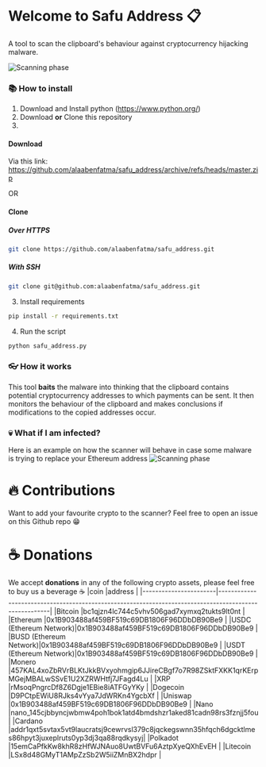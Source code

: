 # Welcome to Safu Address 📋
A tool to scan the clipboard's behaviour against cryptocurrency hijacking malware.

![Scanning phase](https://i.imgur.com/hu6ov71.gif)

### 📚 How to install
1. Download and Install python (https://www.python.org/)
2. Download **or** Clone this repository
3. 
#### Download
Via this link: https://github.com/alaabenfatma/safu_address/archive/refs/heads/master.zip

OR

#### Clone
##### Over HTTPS
```bash
git clone https://github.com/alaabenfatma/safu_address.git
```
##### With SSH
```bash
git clone git@github.com:alaabenfatma/safu_address.git
```

3. Install requirements
```bash
pip install -r requirements.txt
```

4. Run the script

```bash
python safu_address.py
```

### 👓 How it works

This tool **baits** the malware into thinking that the clipboard contains potential cryptocurrency addresses to which payments can be sent. It then monitors the behaviour of the clipboard and makes conclusions if modifications to the copied addresses occur.

### 💀 What if I am infected?
Here is an example on how the scanner will behave in case some malware is trying to replace your Ethereum address
![Scanning phase](https://i.imgur.com/XgDMFji.gif)

# 🔥 Contributions
Want to add your favourite crypto to the scanner? Feel free to open an issue on this Github repo 😁

# ☕ Donations

We accept **donations** in any of the following crypto assets, please feel free to buy us a beverage ☕
|coin                   |address                                                                                                |
|-----------------------|-------------------------------------------------------------------------------------------------------|
|Bitcoin                |bc1qjzn4lc744c5vhv506gad7xymxq2tukts9lt0nt                                                             |
|Ethereum               |0x1B903488af459BF519c69DB1806F96DDbDB90Be9                                                             |
|USDC (Ethereum Network)|0x1B903488af459BF519c69DB1806F96DDbDB90Be9                                                             |
|BUSD (Ethereum Network)|0x1B903488af459BF519c69DB1806F96DDbDB90Be9                                                             |
|USDT (Ethereum Network)|0x1B903488af459BF519c69DB1806F96DDbDB90Be9                                                             |
|Monero                 |457KAL4xoZbRVrBLKtJkkBVxyohmgip6JJireCBgf7o7R98ZSktFXKK1qrKErpMGejMBALwSSvE1U2XZRWHtfj7JFagd4Lu        |
|XRP                    |rMsoqPngrcDf8Z6Dgje1EBie8iATFGyYKy                                                                     |
|Dogecoin               |D9PCtpEWiU8RJks4vYya7JdWRKn4YgcbXf                                                                     |
|Uniswap                |0x1B903488af459BF519c69DB1806F96DDbDB90Be9                                                             |
|Nano                   |nano_145cjbbyncjwbmw4poh1bok1atd4bmdshzr1aked81cadn98rs3fznjj5fou                                      |
|Cardano                |addr1qxt5svtax5vt9laucratsj9cewrvsl379c8jqckegswnn35hfqch6dgcktlmes86hpyt3juxeplruts0yp3dj3qa88rqdkysyj|
|Polkadot               |15emCaPfkKw8khR8zHfWJNAuo8UwtBVFu6AztpXyeQXhEvEH                                                       |
|Litecoin               |LSx8d48GMyT1AMpZzSb2W5iiZMnBX2hdpr                                                                     |
